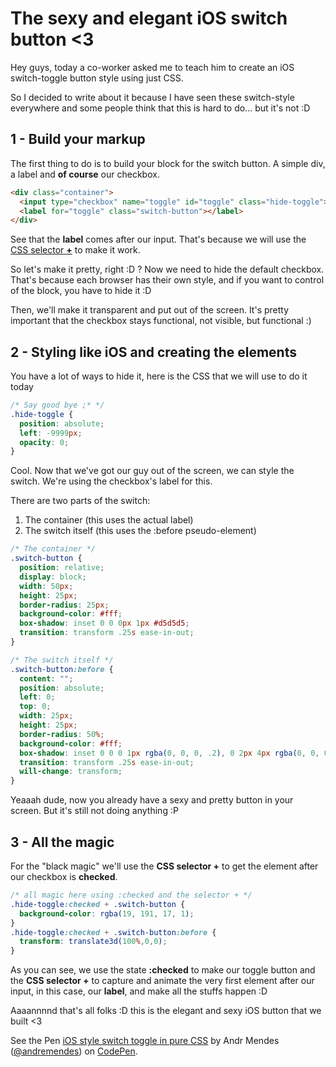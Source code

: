 # The sexy and elegant iOS switch button <3

Hey guys, today a co-worker asked me to teach him to create an iOS switch-toggle button style using just CSS.

So I decided to write about it because I have seen these switch-style everywhere and some people think that this is hard to do... but it's not :D


## 1 - Build your markup

The first thing to do is to build your block for the switch button. A simple div, a label and **of course** our checkbox.

```html
<div class="container">
  <input type="checkbox" name="toggle" id="toggle" class="hide-toggle">
  <label for="toggle" class="switch-button"></label>
</div>
```

See that the **label** comes after our input. That's because we will use the [CSS selector **+**](http://www.w3schools.com/cssref/css_selectors.asp "See about CSS selectors in w3school") to make it work.

So let's make it pretty, right :D ? Now we need to hide the default checkbox. That's because each browser has their own style, and if you want to control of the block, you have to hide it :D

Then, we'll make it transparent and put out of the screen. It's pretty important that the checkbox stays functional, not visible, but functional :)

## 2 - Styling like iOS and creating the elements

You have a lot of ways to hide it, here is the CSS that we will use to do it today

``` css
/* Say good bye ;* */
.hide-toggle {
  position: absolute;
  left: -9999px;
  opacity: 0;
}
```

Cool. Now that we've got our guy out of the screen, we can style the switch. We're using the checkbox's label for this.

There are two parts of the switch:

1. The container (this uses the actual label)
2. The switch itself (this uses the :before pseudo-element)

``` css
/* The container */
.switch-button {
  position: relative;
  display: block;
  width: 50px;
  height: 25px;
  border-radius: 25px;
  background-color: #fff;
  box-shadow: inset 0 0 0px 1px #d5d5d5;
  transition: transform .25s ease-in-out;
}

/* The switch itself */
.switch-button:before {
  content: "";
  position: absolute;
  left: 0;
  top: 0;
  width: 25px;
  height: 25px;
  border-radius: 50%;
  background-color: #fff;
  box-shadow: inset 0 0 0 1px rgba(0, 0, 0, .2), 0 2px 4px rgba(0, 0, 0, .2);
  transition: transform .25s ease-in-out;
  will-change: transform;
}

```

Yeaaah dude, now you already have a sexy and pretty button in your screen. But it's still not doing anything :P

## 3 - All the magic

For the "black magic" we'll use the **CSS selector +** to get the element after
our checkbox is **checked**.

``` css
/* all magic here using :checked and the selector + */
.hide-toggle:checked + .switch-button {
  background-color: rgba(19, 191, 17, 1);
}
.hide-toggle:checked + .switch-button:before {
  transform: translate3d(100%,0,0);
}
```

As you can see, we use the state **:checked** to make our toggle button and the **CSS selector +** to capture and animate the very first element after our input, in this case, our **label**, and make all the stuffs happen :D

Aaaannnnd that's all folks :D this is the elegant and sexy iOS button that we built <3

<p data-height="265" data-theme-id="0" data-slug-hash="oYwZyX" data-default-tab="result" data-user="andremendes" data-embed-version="2" data-pen-title=" iOS style switch toggle in pure CSS" class="codepen">See the Pen <a href="http://codepen.io/andremendes/pen/oYwZyX/"> iOS style switch toggle in pure CSS</a> by Andr Mendes (<a href="http://codepen.io/andremendes">@andremendes</a>) on <a href="http://codepen.io">CodePen</a>.</p>
<script async src="https://production-assets.codepen.io/assets/embed/ei.js"></script>
